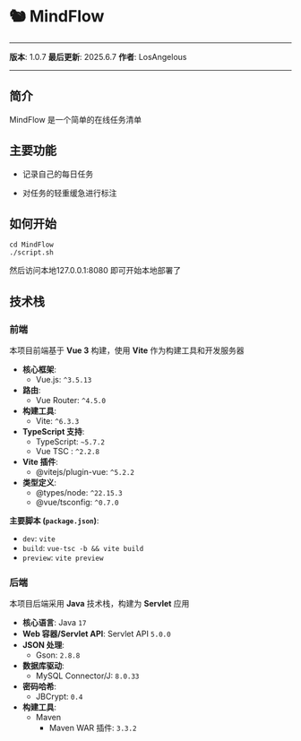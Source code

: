 # 🐿️ MindFlow

---

**版本**: 1.0.7
**最后更新**: 2025.6.7
**作者**: LosAngelous

---

## 简介

MindFlow 是一个简单的在线任务清单

## 主要功能

* 记录自己的每日任务

* 对任务的轻重缓急进行标注

## 如何开始

```shell
cd MindFlow
./script.sh
```

然后访问本地127.0.0.1:8080 即可开始本地部署了

## 技术栈

### 前端

本项目前端基于 **Vue 3** 构建，使用 **Vite** 作为构建工具和开发服务器

* **核心框架**:
  * Vue.js: `^3.5.13`
* **路由**:
  * Vue Router: `^4.5.0`
* **构建工具**:
  * Vite: `^6.3.3`
* **TypeScript 支持**:
  * TypeScript: `~5.7.2`
  * Vue TSC : `^2.2.8`
* **Vite 插件**:
  * @vitejs/plugin-vue: `^5.2.2`
* **类型定义**:
  * @types/node: `^22.15.3`
  * @vue/tsconfig: `^0.7.0`

**主要脚本 (`package.json`)**:

* `dev`: `vite` 
* `build`: `vue-tsc -b && vite build` 
* `preview`: `vite preview`

### 后端

本项目后端采用 **Java** 技术栈，构建为 **Servlet** 应用

* **核心语言**: Java `17`
* **Web 容器/Servlet API**: Servlet API `5.0.0`
* **JSON 处理**:
  * Gson: `2.8.8` 
* **数据库驱动**:
  * MySQL Connector/J: `8.0.33`
* **密码哈希**:
  * JBCrypt: `0.4`
* **构建工具**:
  * Maven
    * Maven WAR 插件: `3.3.2`

